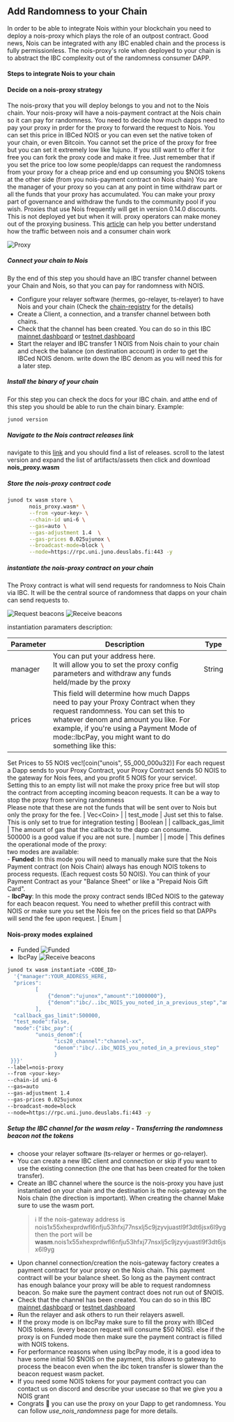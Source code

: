 ## Add Randomness to your Chain

In order to be able to integrate Nois within your blockchain you need to deploy
a nois-proxy which plays the role of an outpost contract. Good news, Nois can be
integrated with any IBC enabled chain and the process is fully permissionless.
The nois-proxy's role when deployed to your chain is to abstract the IBC
complexity out of the randomness consumer DAPP.

#### Steps to integrate Nois to your chain

#### Decide on a nois-proxy strategy

The nois-proxy that you will deploy belongs to you and not to the Nois chain.
Your nois-proxy will have a nois-payment contract at the Nois chain so it can
pay for randomness. You need to decide how much dapps need to pay your proxy in
prder for the proxy to forward the request to Nois. You can set this price in
IBCed NOIS or you can even set the native token of your chain, or even Bitcoin.
You cannot set the price of the proxy for free but you can set it extremely low
like 1ujuno. If you still want to offer it for free you can fork the proxy code
and make it free. Just remember that if you set the price too low some
people/dapps can request the randomness from your proxy for a cheap price and
end up consuming you $NOIS tokens at the other side (from you nois-payment
contract on Nois chain) You are the manager of your proxy so you can at any
point in time withdraw part or all the funds that your proxy has accumulated.
You can make your proxy part of governance and withdraw the funds to the
community pool if you wish. Proxies that use Nois frequently will get in version
0.14.0 discounts. This is not deployed yet but when it will. proxy operators can
make money out of the proxying business. This
[article](https://scripta.network/@noislabs/ccc968a7-991a-4eef-a603-725c814fe6c7)
can help you better understand how the traffic between nois and a consumer chain
work

![Proxy](img/nois-proxy.png)

##### Connect your chain to Nois

By the end of this step you should have an IBC transfer channel between your
Chain and Nois, so that you can pay for randomness with NOIS.

- Configure your relayer software (hermes, go-relayer, ts-relayer) to have Nois
  and your chain (Check the
  [chain-registry](https://github.com/cosmos/chain-registry/tree/master/nois)
  for the details)
- Create a Client, a connection, and a transfer channel between both chains.
- Check that the channel has been created. You can do so in this IBC
  [mainnet dashboard](https://ibc.nois.network/connections) or
  [testnet dashboard](https://testnet.ibc.nois.network/)
- Start the relayer and IBC transfer 1 NOIS from Nois chain to your chain and
  check the balance (on destination account) in order to get the IBCed NOIS
  denom. write down the IBC denom as you will need this for a later step.

##### Install the binary of your chain

For this step you can check the docs for your IBC chain. and atthe end of this
step you should be able to run the chain binary. Example:

```sh
junod version
```

##### Navigate to the Nois contract releases link

navigate to this [link](https://github.com/noislabs/nois-contracts/releases) and
you should find a list of releases. scroll to the latest version and expand the
list of artifacts/assets then click and download **nois_proxy.wasm**

##### Store the nois-proxy contract code

```sh
junod tx wasm store \
       nois_proxy.wasm* \
       --from <your-key> \
       --chain-id uni-6 \
       --gas=auto \
       --gas-adjustment 1.4  \
       --gas-prices 0.025ujunox \
       --broadcast-mode=block \
       --node=https://rpc.uni.juno.deuslabs.fi:443 -y
```

##### instantiate the nois-proxy contract on your chain

The Proxy contract is what will send requests for randomness to Nois Chain via
IBC. It will be the central source of randomness that dapps on your chain can
send requests to.

![Request beacons](img/proxy-1.png) ![Receive beacons](img/proxy-2.png)

instantiation paramaters description:

| Parameter | Description                                                                                                                                                                                                                                                           | Type   |
| --------- | --------------------------------------------------------------------------------------------------------------------------------------------------------------------------------------------------------------------------------------------------------------------- | ------ |
| manager   | You can put your address here. <br>It will allow you to set the proxy config parameters and withdraw any funds held/made by the proxy                                                                                                                                 | String |
| prices    | This field will determine how much Dapps need to pay your Proxy Contract when they request randomness. You can set this to whatever denom and amount you like. For example, if you're using a Payment Mode of mode::IbcPay, you might want to do something like this: |

Set Prices to 55 NOIS vec![coin("unois", 55_000_000u32)] For each request a Dapp
sends to your Proxy Contract, your Proxy Contract sends 50 NOIS to the gateway
for Nois fees, and you profit 5 NOIS for your service!.<br>Setting this to an
empty list will not make the proxy price free but will stop the contract from
accepting incoming beacon requests. It can be a way to stop the proxy from
serving randomness <br>Please note that these are not the funds that will be
sent over to Nois but only the proxy for the fee. | Vec\<Coin> | | test_mode |
Just set this to false. This is only set to true for integration testing |
Boolean | | callback_gas_limit | The amount of gas that the callback to the dapp
can consume. <br>500000 is a good value if you are not sure. | number | | mode |
This defines the operational mode of the proxy:<br>two modes are available:
<br> - **Funded**: In this mode you will need to manually make sure that the
Nois Payment contract (on Nois Chain) always has enough NOIS tokens to process
requests. (Each request costs 50 NOIS). You can think of your Payment Contract
as your "Balance Sheet" or like a "Prepaid Nois Gift Card".<br> - **IbcPay**: In
this mode the proxy contract sends IBCed NOIS to the gateway for each beacon
request. You need to whether prefill this contract with NOIS or make sure you
set the Nois fee on the prices field so that DAPPs will send the fee upon
request. | Enum |

#### Nois-proxy modes explained

- Funded ![Funded](img/proxy-funded.png)
- IbcPay ![Receive beacons](img/proxy-ibcpay.png)

```sh
junod tx wasm instantiate <CODE_ID>
  '{"manager":YOUR_ADDRESS_HERE,
  "prices":
         [
             {"denom":"ujunox","amount":"1000000"},
             {"denom":"ibc/..ibc_NOIS_you_noted_in_a_previous_step","amount":"50000000"}
         ],
  "callback_gas_limit":500000,
  "test_mode":false,
  "mode":{"ibc_pay":{
         "unois_denom":{
               "ics20_channel":"channel-xx",
               "denom":"ibc/..ibc_NOIS_you_noted_in_a_previous_step"
               }
 }}}'
--label=nois-proxy
--from <your-key>
--chain-id uni-6
--gas=auto
--gas-adjustment 1.4
--gas-prices 0.025ujunox
--broadcast-mode=block
--node=https://rpc.uni.juno.deuslabs.fi:443 -y
```

##### Setup the IBC channel for the wasm relay - Transferring the randomness beacon not the tokens

- choose your relayer software (ts-relayer or hermes or go-relayer).
- You can create a new IBC client and connection or skip if you want to use the
  existing connection (the one that has been created for the token transfer).
- Create an IBC channel where the source is the nois-proxy you have just
  instantiated on your chain and the destination is the nois-gateway on the Nois
  chain (the direction is important). When creating the channel Make sure to use
  the wasm port.
  > ℹ️ If the nois-gateway address is
  > nois1x55xhexprdwfl6nfju53hfxj77nsxlj5c9jzyvjuastl9f3dt6jsx6l9yg then the
  > port will be
  > **wasm**.nois1x55xhexprdwfl6nfju53hfxj77nsxlj5c9jzyvjuastl9f3dt6jsx6l9yg
- Upon channel connection/creation the nois-gateway factory creates a payment
  contract for your proxy on the Nois chain. This payment contract will be your
  balance sheet. So long as the payment contract has enough balance your proxy
  will be able to request randomness beacon. So make sure the payment contract
  does not run out of $NOIS.
- Check that the channel has been created. You can do so in this IBC
  [mainnet dashboard](https://ibc.nois.network/connections) or
  [testnet dashboard](https://testnet.ibc.nois.network/)
- Run the relayer and ask others to run their relayers aswell.
- If the proxy mode is on IbcPay make sure to fill the proxy with IBCed NOIS
  tokens. (every beacon request will consume $50 NOIS). else if the proxy is on
  Funded mode then make sure the payment contract is filled with NOIS tokens.
- For performance reasons when using IbcPay mode, it is a good idea to have some
  initial 50 $NOIS on the payment, this allows to gateway to process the beacon
  even when the ibc token transfer is slower than the beacon request wasm
  packet.
- If you need some NOIS tokens for your payment contract you can contact us on
  discord and describe your usecase so that we give you a NOIS grant
- Congrats 🎉 you can use the proxy on your Dapp to get randomness. You can
  follow _use_nois_randomness_ page for more details.
